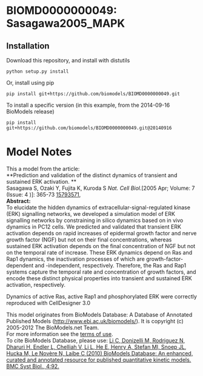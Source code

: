 # BIOMD0000000049: Sasagawa2005_MAPK

## Installation

Download this repository, and install with distutils

`python setup.py install`

Or, install using pip

`pip install git+https://github.com/biomodels/BIOMD0000000049.git`

To install a specific version (in this example, from the 2014-09-16 BioModels release)

`pip install git+https://github.com/biomodels/BIOMD0000000049.git@20140916`


# Model Notes


This a model from the article:  
**Prediction and validation of the distinct dynamics of transient and sustained ERK activation. **   
Sasagawa S, Ozaki Y, Fujita K, Kuroda S _Nat. Cell Biol._[2005 Apr; Volume: 7
(Issue: 4 )]: 365-73 [15793571](http://www.ncbi.nlm.nih.gov/pubmed/15793571),  
**Abstract:**   
To elucidate the hidden dynamics of extracellular-signal-regulated kinase
(ERK) signalling networks, we developed a simulation model of ERK signalling
networks by constraining in silico dynamics based on in vivo dynamics in PC12
cells. We predicted and validated that transient ERK activation depends on
rapid increases of epidermal growth factor and nerve growth factor (NGF) but
not on their final concentrations, whereas sustained ERK activation depends on
the final concentration of NGF but not on the temporal rate of increase. These
ERK dynamics depend on Ras and Rap1 dynamics, the inactivation processes of
which are growth-factor-dependent and -independent, respectively. Therefore,
the Ras and Rap1 systems capture the temporal rate and concentration of growth
factors, and encode these distinct physical properties into transient and
sustained ERK activation, respectively.

Dynamics of active Ras, active Rap1 and phosphorylated ERK were correctly
reproduced with CellDesigner 3.0

This model originates from BioModels Database: A Database of Annotated
Published Models (http://www.ebi.ac.uk/biomodels/). It is copyright (c)
2005-2012 The BioModels.net Team.  
For more information see the [terms of
use](http://www.ebi.ac.uk/biomodels/legal.html).  
To cite BioModels Database, please use: [Li C, Donizelli M, Rodriguez N,
Dharuri H, Endler L, Chelliah V, Li L, He E, Henry A, Stefan MI, Snoep JL,
Hucka M, Le Novère N, Laibe C (2010) BioModels Database: An enhanced, curated
and annotated resource for published quantitative kinetic models. BMC Syst
Biol., 4:92.](http://www.ncbi.nlm.nih.gov/pubmed/20587024)



